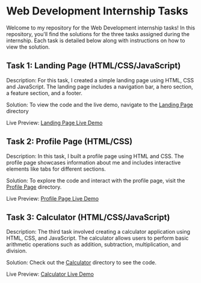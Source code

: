 # Web Development Internship Tasks

Welcome to my repository for the Web Development internship tasks! In this repository, you'll find the solutions for the three tasks assigned during the internship. Each task is detailed below along with instructions on how to view the solution.

## Task 1: Landing Page (HTML/CSS/JavaScript)

Description: For this task, I created a simple landing page using HTML, CSS and JavaScript. The landing page includes a navigation bar, a hero section, a feature section, and a footer.

Solution: To view the code and the live demo, navigate to the [Landing Page](https://github.com/ShivangSaxena05/CodSoft/tree/main/Landing-Page-Task-1) directory

Live Preview: [Landing Page Live Demo](http://sweet-candy.great-site.net)

## Task 2: Profile Page (HTML/CSS)

Description: In this task, I built a profile page using HTML and CSS. The profile page showcases information about me and includes interactive elements like tabs for different sections.

Solution: To explore the code and interact with the profile page, visit the [Profile Page](https://github.com/ShivangSaxena05/CodSoft/tree/main/Portfolio-Task-2) directory.

Live Preview: [Profile Page Live Demo](http://shivangsaxena-portfolio.42web.io)

## Task 3: Calculator (HTML/CSS/JavaScript)

Description: The third task involved creating a calculator application using HTML, CSS, and JavaScript. The calculator allows users to perform basic arithmetic operations such as addition, subtraction, multiplication, and division.

Solution: Check out the [Calculator](https://github.com/ShivangSaxena05/CodSoft/tree/main/Calculator-Task-3) directory to see the code.

Live Preview: [Calculator Live Demo](http://simple-calculator.42web.io)
